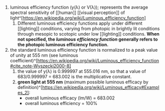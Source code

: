 1. luminous efficiency function (y(λ) or V(λ)); represents the average spectral sensitivity of [[human]] [[visual perception]] of light^[https://en.wikipedia.org/wiki/Luminous_efficiency_function]
	1. Different luminous efficiency functions apply under different [[lighting]] conditions, varying from photopic in brightly lit conditions through mesopic to scotopic under low [[lighting]] conditions. **When not specified, the *luminous efficiency function* generally refers to the photopic luminous efficiency function.**
2. the standard luminous efficiency function is normalized to a peak value of unity at 555 nm (see luminous coefficient)^[https://en.wikipedia.org/wiki/Luminous_efficiency_function#cite_note-Wyszecki2000-8]
	1. the value of y(λ) is 0.999997 at 555.016 nm, so that a value of 683/0.999997 = 683.002 is the multiplicative constant.
	2. **green light at 555 nm** (maximum possible luminous efficacy by definition)^[https://en.wikipedia.org/wiki/Luminous_efficacy#Examples_2]:
	   - overall luminous efficacy (lm/W) = 683.002
	   - overall luminous efficiency = 100%
